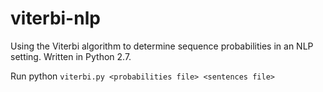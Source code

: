 # viterbi-nlp
Using the Viterbi algorithm to determine sequence probabilities in an NLP setting. Written in Python 2.7.

Run python `viterbi.py <probabilities file> <sentences file>`
